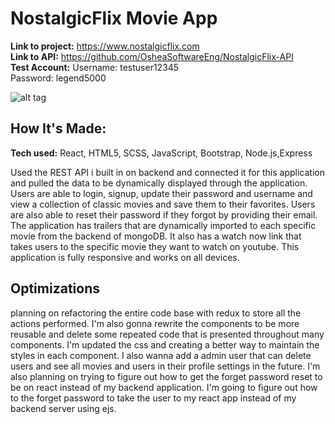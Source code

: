 # NostalgicFlix Movie App

**Link to project:** https://www.nostalgicflix.com <br>
**Link to API:** https://github.com/OsheaSoftwareEng/NostalgicFlix-API <br>
**Test Account:** Username: testuser12345 <br>
Password: legend5000

![alt tag](https://imgur.com/HKGugG2.png)

## How It's Made:

**Tech used:** React, HTML5, SCSS, JavaScript, Bootstrap, Node.js,Express

Used the REST API i built in on backend and connected it for this application and pulled the data to be dynamically displayed through the application. Users are able to login, signup, update their password and username and view a collection of classic movies and save them to their favorites. Users are also able to reset their password if they forgot by providing their email. The application has trailers that are dynamically imported to each specific movie from the backend of mongoDB. It also has a watch now link that takes users to the specific movie they want to watch on youtube. This application is fully responsive and works on all devices.

## Optimizations

planning on refactoring the entire code base with redux to store all the actions performed. I'm also gonna rewrite the components to be more reusable and delete some repeated code that is presented throughout many components. I'm updated the css and creating a better way to maintain the styles in each component. I also wanna add a admin user that can delete users and see all movies and users in their profile settings in the future. I'm also planning on trying to figure out how to get the forget password reset to be on react instead of my backend application. I'm going to figure out how to the forget password to take the user to my react app instead of my backend server using ejs.
